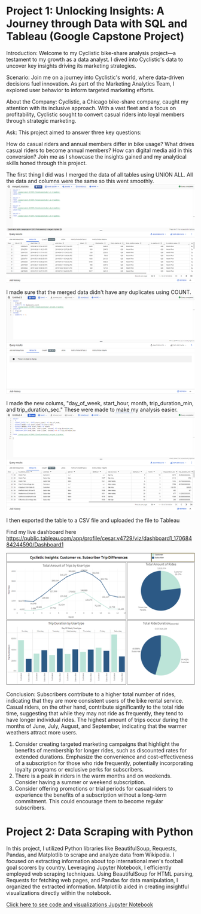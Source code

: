 # Project 1: Unlocking Insights: A Journey through Data with SQL and Tableau (Google Capstone Project)

Introduction:
Welcome to my Cyclistic bike-share analysis project—a testament to my growth as a data analyst. I dived into Cyclistic's data to uncover key insights driving its marketing strategies.

Scenario:
Join me on a journey into Cyclistic's world, where data-driven decisions fuel innovation. As part of the Marketing Analytics Team, I explored user behavior to inform targeted marketing efforts.

About the Company:
Cyclistic, a Chicago bike-share company, caught my attention with its inclusive approach. With a vast fleet and a focus on profitability, Cyclistic sought to convert casual riders into loyal members through strategic marketing.

Ask:
This project aimed to answer three key questions:

How do casual riders and annual members differ in bike usage?
What drives casual riders to become annual members?
How can digital media aid in this conversion?
Join me as I showcase the insights gained and my analytical skills honed through this project.

The first thing I did was I merged the data of all tables using UNION ALL. All the data and columns were the same so this went smoothly.
<img src="assets/merged_data.png" alt="Example Image">

I made sure that the merged data didn't have any duplicates using COUNT.
<img src="assets/duplicatecheck.png" alt="Example Image">

I made the new colums, "day_of_week, start_hour, month, trip_duration_min, and trip_duration_sec." These were made to make my analysis easier. 
<img src="assets/newcolumns.png" alt="Example Image">

I then exported the table to a CSV file and uploaded the file to Tableau 

Find my live dashboard here
<https://public.tableau.com/app/profile/cesar.v4729/viz/dashboard1_17068484244590/Dashboard1>

<img src="assets/dashboard.png" alt="Example Image">



Conclusion: Subscribers contribute to a higher total number of rides, indicating that they are more consistent users of the bike rental service.
Casual riders, on the other hand, contribute significantly to the total ride time, suggesting that while they may not ride as frequently, they tend to have longer individual rides. 
The highest amount of trips occur during the months of June, July, August, and September, indicating that the warmer weathers attract more users. 

1. Consider creating targeted marketing campaigns that highlight the benefits of membership for longer rides, such as discounted rates for extended durations.
Emphasize the convenience and cost-effectiveness of a subscription for those who ride frequently, potentially incorporating loyalty programs or exclusive perks for subscribers.
2. There is a peak in riders in the warm months and on weekends. Consider having a summer or weekend subscription. 
3. Consider offering promotions or trial periods for casual riders to experience the benefits of a subscription without a long-term commitment. This could encourage them to become regular subscribers.

# Project 2: Data Scraping with Python
In this project, I utilized Python libraries like BeautifulSoup, Requests, Pandas, and Matplotlib to scrape and analyze data from Wikipedia. I focused on extracting information about top international men's football goal scorers by country. Leveraging Jupyter Notebook, I efficiently employed web scraping techniques. Using BeautifulSoup for HTML parsing, Requests for fetching web pages, and Pandas for data manipulation, I organized the extracted information. Matplotlib aided in creating insightful visualizations directly within the notebook.

[Click here to see code and visualizations Jupyter Notebook](project2final.md)



